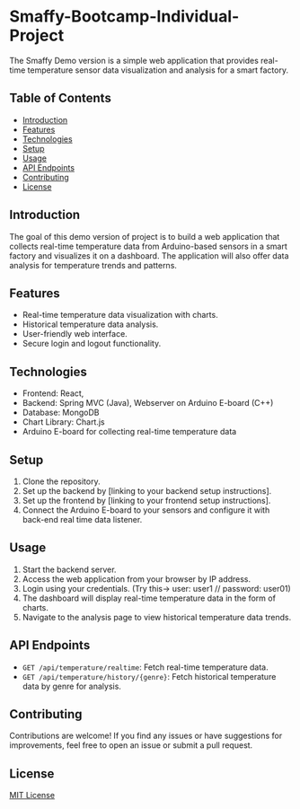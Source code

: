 # Smaffy-Bootcamp-Individual-Project

The Smaffy Demo version is a simple web application that provides real-time temperature sensor data visualization and analysis for a smart factory.

## Table of Contents

- [Introduction](#introduction)
- [Features](#features)
- [Technologies](#technologies)
- [Setup](#setup)
- [Usage](#usage)
- [API Endpoints](#api-endpoints)
- [Contributing](#contributing)
- [License](#license)

## Introduction

The goal of this demo version of project is to build a web application that collects real-time temperature data from Arduino-based sensors in a smart factory and visualizes it on a dashboard. The application will also offer data analysis for temperature trends and patterns.

## Features

- Real-time temperature data visualization with charts.
- Historical temperature data analysis.
- User-friendly web interface.
- Secure login and logout functionality.

## Technologies

- Frontend: React, 
- Backend: Spring MVC (Java), Webserver on Arduino E-board (C++)
- Database: MongoDB
- Chart Library: Chart.js
- Arduino E-board for collecting real-time temperature data

## Setup

1. Clone the repository.
2. Set up the backend by [linking to your backend setup instructions].
3. Set up the frontend by [linking to your frontend setup instructions].
4. Connect the Arduino E-board to your sensors and configure it with back-end real time data listener.

## Usage

1. Start the backend server.
2. Access the web application from your browser by IP address.
3. Login using your credentials. (Try this-> user: user1 // password: user01)
4. The dashboard will display real-time temperature data in the form of charts.
5. Navigate to the analysis page to view historical temperature data trends.

## API Endpoints

- `GET /api/temperature/realtime`: Fetch real-time temperature data.
- `GET /api/temperature/history/{genre}`: Fetch historical temperature data by genre for analysis.

## Contributing

Contributions are welcome! If you find any issues or have suggestions for improvements, feel free to open an issue or submit a pull request.

## License

[MIT License](LICENSE)
